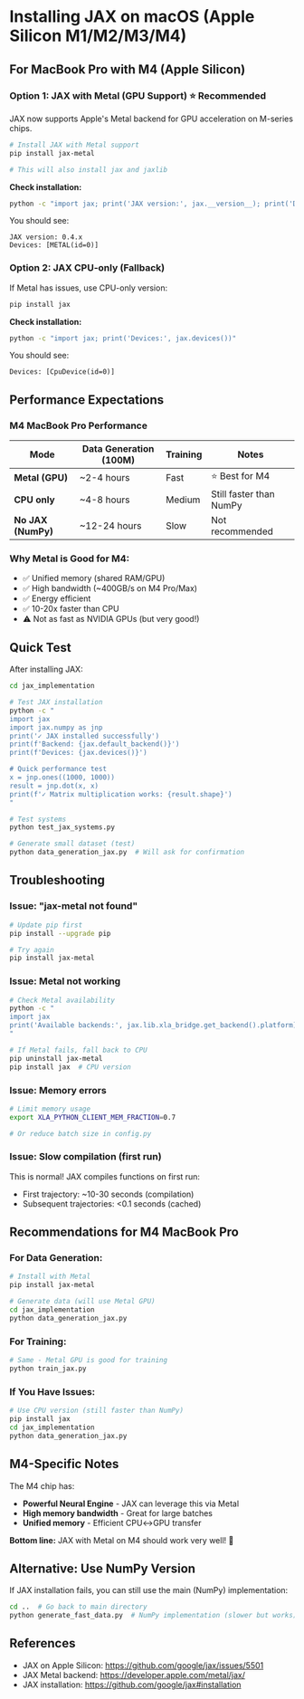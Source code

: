 # Installing JAX on macOS (Apple Silicon M1/M2/M3/M4)

## For MacBook Pro with M4 (Apple Silicon)

### Option 1: JAX with Metal (GPU Support) ⭐ Recommended

JAX now supports Apple's Metal backend for GPU acceleration on M-series chips.

```bash
# Install JAX with Metal support
pip install jax-metal

# This will also install jax and jaxlib
```

**Check installation:**
```bash
python -c "import jax; print('JAX version:', jax.__version__); print('Devices:', jax.devices())"
```

You should see:
```
JAX version: 0.4.x
Devices: [METAL(id=0)]
```

### Option 2: JAX CPU-only (Fallback)

If Metal has issues, use CPU-only version:

```bash
pip install jax
```

**Check installation:**
```bash
python -c "import jax; print('Devices:', jax.devices())"
```

You should see:
```
Devices: [CpuDevice(id=0)]
```

## Performance Expectations

### M4 MacBook Pro Performance

| Mode | Data Generation (100M) | Training | Notes |
|------|------------------------|----------|-------|
| **Metal (GPU)** | ~2-4 hours | Fast | ⭐ Best for M4 |
| **CPU only** | ~4-8 hours | Medium | Still faster than NumPy |
| **No JAX (NumPy)** | ~12-24 hours | Slow | Not recommended |

### Why Metal is Good for M4:
- ✅ Unified memory (shared RAM/GPU)
- ✅ High bandwidth (~400GB/s on M4 Pro/Max)
- ✅ Energy efficient
- ✅ 10-20x faster than CPU
- ⚠️ Not as fast as NVIDIA GPUs (but very good!)

## Quick Test

After installing JAX:

```bash
cd jax_implementation

# Test JAX installation
python -c "
import jax
import jax.numpy as jnp
print('✓ JAX installed successfully')
print(f'Backend: {jax.default_backend()}')
print(f'Devices: {jax.devices()}')

# Quick performance test
x = jnp.ones((1000, 1000))
result = jnp.dot(x, x)
print(f'✓ Matrix multiplication works: {result.shape}')
"

# Test systems
python test_jax_systems.py

# Generate small dataset (test)
python data_generation_jax.py  # Will ask for confirmation
```

## Troubleshooting

### Issue: "jax-metal not found"

```bash
# Update pip first
pip install --upgrade pip

# Try again
pip install jax-metal
```

### Issue: Metal not working

```bash
# Check Metal availability
python -c "
import jax
print('Available backends:', jax.lib.xla_bridge.get_backend().platform)
"

# If Metal fails, fall back to CPU
pip uninstall jax-metal
pip install jax  # CPU version
```

### Issue: Memory errors

```bash
# Limit memory usage
export XLA_PYTHON_CLIENT_MEM_FRACTION=0.7

# Or reduce batch size in config.py
```

### Issue: Slow compilation (first run)

This is normal! JAX compiles functions on first run:
- First trajectory: ~10-30 seconds (compilation)
- Subsequent trajectories: <0.1 seconds (cached)

## Recommendations for M4 MacBook Pro

### For Data Generation:
```bash
# Install with Metal
pip install jax-metal

# Generate data (will use Metal GPU)
cd jax_implementation
python data_generation_jax.py
```

### For Training:
```bash
# Same - Metal GPU is good for training
python train_jax.py
```

### If You Have Issues:
```bash
# Use CPU version (still faster than NumPy)
pip install jax
cd jax_implementation
python data_generation_jax.py
```

## M4-Specific Notes

The M4 chip has:
- **Powerful Neural Engine** - JAX can leverage this via Metal
- **High memory bandwidth** - Great for large batches
- **Unified memory** - Efficient CPU↔GPU transfer

**Bottom line:** JAX with Metal on M4 should work very well! 🚀

## Alternative: Use NumPy Version

If JAX installation fails, you can still use the main (NumPy) implementation:

```bash
cd ..  # Go back to main directory
python generate_fast_data.py  # NumPy implementation (slower but works)
```

## References

- JAX on Apple Silicon: https://github.com/google/jax/issues/5501
- JAX Metal backend: https://developer.apple.com/metal/jax/
- JAX installation: https://github.com/google/jax#installation
